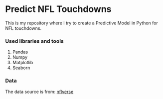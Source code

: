# Predict NFL Touchdowns

This is my repository where I try to create a Predictive Model in Python for NFL touchdowns. 

### Used libraries and tools
1. Pandas
2. Numpy
3. Matplotlib
4. Seaborn


### Data
The data source is from: [nflverse](https://github.com/nflverse/nflverse-data/releases/tag/pbp)